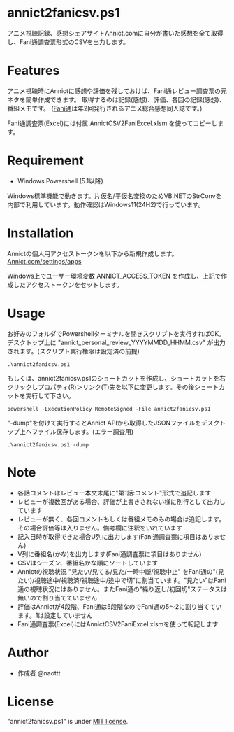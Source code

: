 # annict2fanicsv.ps1
アニメ視聴記録、感想シェアサイトAnnict.comに自分が書いた感想を全て取得し、Fani通調査票形式のCSVを出力します。

# Features
アニメ視聴時にAnnictに感想や評価を残しておけば、Fani通レビュー調査票の元ネタを簡単作成できます。
取得するのは記録(感想)、評価、各回の記録(感想)、番組メモです。
([Fani通](https://x.com/fanitu)は年2回発行されるアニメ総合感想同人誌です。)

Fani通調査票(Excel)には付属 AnnictCSV2FaniExcel.xlsm を使ってコピーします。

# Requirement
* Windows Powershell (5.1以降)

Windows標準機能で動きます。片仮名/平仮名変換のためVB.NETのStrConvを内部で利用しています。動作確認はWindows11(24H2)で行っています。

# Installation
Annictの個人用アクセストークンを以下から新規作成します。
[Annict.com/settings/apps](https://annict.com/settings/apps)

Windows上でユーザー環境変数 ANNICT_ACCESS_TOKEN を作成し、上記で作成したアクセストークンをセットします。

# Usage
お好みのフォルダでPowershellターミナルを開きスクリプトを実行すればOK。デスクトップ上に "annict_personal_review_YYYYMMDD_HHMM.csv" が出力されます。(スクリプト実行権限は設定済の前提)
```
.\annict2fanicsv.ps1
```
もしくは、annict2fanicsv.ps1のショートカットを作成し、ショートカットを右クリックしプロパティ(R)＞リンク(T)先を以下に変更します。その後ショートカットを実行して下さい。
```
powershell -ExecutionPolicy RemoteSigned -File annict2fanicsv.ps1
```
"-dump"を付けて実行するとAnnict APIから取得したJSONファイルをデスクトップ上へファイル保存します。(エラー調査用)
```
.\annict2fanicsv.ps1 -dump
```

# Note
* 各話コメントはレビュー本文末尾に"第1話:コメント"形式で追記します
* レビューが複数回がある場合、評価が上書きされない様に別行として出力しています
* レビューが無く、各回コメントもしくは番組メモのみの場合は追記します。その場合評価等は入りません。備考欄に注釈をいれています
* 記入日時が取得できた場合U列に出力します(Fani通調査票に項目はありません)
* V列に番組名(かな)を出力します(Fani通調査票に項目はありません)
* CSVはシーズン、番組名かな順にソートしています
* Annictの視聴状況 "見たい/見てる/見た/一時中断/視聴中止" をFani通の"(見たい)/視聴途中/視聴済/視聴途中/途中で切"に割当ています。"見たい"はFani通の視聴状況にはありません。またFani通の"繰り返し/初回切"ステータスは無いので割り当てていません
* 評価はAnnictが4段階、Fani通は5段階なのでFani通の5～2に割り当てています。1は設定していません
* Fani通調査票(Excel)にはAnnictCSV2FaniExcel.xlsmを使って転記します

# Author
* 作成者 @naottt

# License
"annict2fanicsv.ps1" is under [MIT license](https://en.wikipedia.org/wiki/MIT_License).
